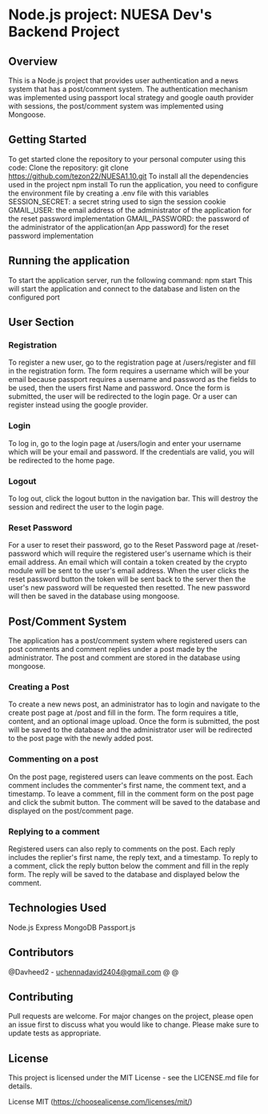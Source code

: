 # Node.js project: NUESA Dev's Backend Project
## Overview
This is a Node.js project that provides user authentication and a news system that has a post/comment system. The authentication mechanism was implemented using passport local strategy and google oauth provider with sessions, the post/comment system was implemented using Mongoose.

## Getting Started
To get started clone the repository to your personal computer using this code:
Clone the repository: git clone https://github.com/tezon22/NUESA1.10.git
To install all the dependencies used in the project
npm install
To run the application, you need to configure the environment file by creating a .env file with this variables
SESSION_SECRET: a secret string used to sign the session cookie
GMAIL_USER: the email address of the administrator of the application for the reset password implementation
GMAIL_PASSWORD: the password of the administrator of the application(an App password) for the reset password implementation

## Running the application
To start the application server, run the following command:
npm start
This will start the application and connect to the database and listen on the configured port

## User Section
### Registration
To register a new user, go to the registration page at /users/register and fill in the registration form. The form requires a username which will be your email because passport requires a username and password as the fields to be used, then the users first Name and password. Once the form is submitted, the user will be redirected to the login page. Or a user can register instead using the google provider.
### Login
To log in, go to the login page at /users/login and enter your username which will be your email and password. If the credentials are valid, you will be redirected to the home page.
### Logout
To log out, click the logout button in the navigation bar. This will destroy the session and redirect the user to the login page.
### Reset Password
For a user to reset their password, go to the Reset Password page at /reset-password which will require the registered user's username which is their email address. An email which will contain a token created by the crypto module will be sent to the user's email address. When the user clicks the reset password button the token will be sent back to the server then the user's new password will be requested then resetted. The new password will then be saved in the database using mongoose.

## Post/Comment System
The application has a post/comment system where registered users can post comments and comment replies under a post made by the administrator. The post and comment are stored in the database using mongoose.
### Creating a Post
To create a new news post, an administrator has to login and navigate to the create post page at /post and fill in the form. The form requires a title, content, and an optional image upload. Once the form is submitted, the post will be saved to the database and the administrator user will be redirected to the post page with the newly added post.
### Commenting on a post
On the post page, registered users can leave comments on the post. Each comment includes the commenter's first name, the comment text, and a timestamp. To leave a comment, fill in the comment form on the post page and click the submit button. The comment will be saved to the database and displayed on the post/comment page.
### Replying to a comment
Registered users can also reply to comments on the post. Each reply includes the replier's first name, the reply text, and a timestamp. To reply to a comment, click the reply button below the comment and fill in the reply form. The reply will be saved to the database and displayed below the comment.

## Technologies Used
Node.js
Express
MongoDB
Passport.js

## Contributors
@Davheed2 - uchennadavid2404@gmail.com
@
@

## Contributing 
Pull requests are welcome. For major changes on the project, please open an issue first to discuss what you would like to change. Please make sure to update tests as appropriate.

## License
This project is licensed under the MIT License - see the LICENSE.md file for details.



License
MIT (https://choosealicense.com/licenses/mit/)